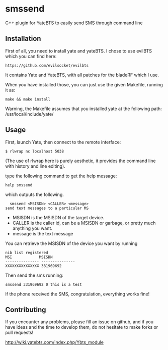 # smssend
C++ plugin for YateBTS to easily send SMS through command line

## Installation
First of all, you need to install yate and yateBTS.
I chose to use evilBTS which you can find here:

```
https://github.com/evilsocket/evilbts
```

It contains Yate and YateBTS, with all patches for the bladeRF which I use.

When you have installed those, you can just use the given Makefile, running it as:

```
make && make install
```

Warning, the Makefile assumes that you installed yate at the following path: /usr/local/include/yate/

## Usage

First, launch Yate, then connect to the remote interface:
```
$ rlwrap nc localhost 5038
```
(The use of rlwrap here is purely aesthetic, it provides the command line with history and line editing).

type the following command to get the help message:
```
help smssend
```
which outputs the following.
```
  smssend <MSISDN> <CALLER> <message>
send text messages to a particular MS
```

* MSISDN is the MSISDN of the target device.
* CALLER is the caller id, can be a MSISDN or garbage, or pretty much anything you want.
* message is the text message

You can retrieve the MSISDN of the device you want by running 

```
nib list registered
MSI            MSISDN 
--------------- ---------------
XXXXXXXXXXXXXXX 331969692
```
Then send the sms running:
```
smssend 331969692 0 this is a test
```

If the phone received the SMS, congratulation, everything works fine!


## Contributing

If you encounter any problems, please fill an issue on github, and if you have ideas and the time to develop them, do not hesitate to make forks or pull requests!

http://wiki.yatebts.com/index.php/Ybts_module
